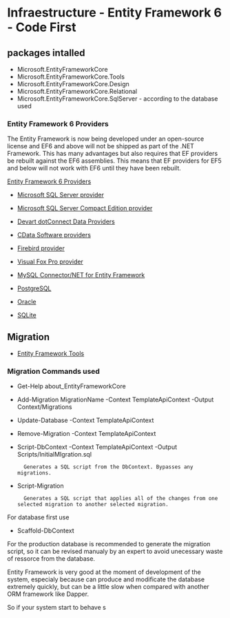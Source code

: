 ﻿# Infraestructure - Entity Framework 6 - Code First

## packages intalled

* Microsoft.EntityFrameworkCore
* Microsoft.EntityFrameworkCore.Tools
* Microsoft.EntityFrameworkCore.Design
* Microsoft.EntityFrameworkCore.Relational
* Microsoft.EntityFrameworkCore.SqlServer - according to the database used

### Entity Framework 6 Providers

The Entity Framework is now being developed under an open-source license and EF6 and above will not be shipped as part of the .NET Framework. This has many advantages but also requires that EF providers be rebuilt against the EF6 assemblies. This means that EF providers for EF5 and below will not work with EF6 until they have been rebuilt.

[Entity Framework 6 Providers](https://docs.microsoft.com/en-us/ef/ef6/fundamentals/providers/)

* [Microsoft SQL Server provider](https://www.nuget.org/packages/EntityFramework)

* [Microsoft SQL Server Compact Edition provider](https://nuget.org/packages/EntityFramework.SqlServerCompact)
* [Devart dotConnect Data Providers](https://www.devart.com/dotconnect/)
* [CData Software providers](https://www.cdata.com/ado/)
* [Firebird provider](https://www.nuget.org/packages/EntityFramework.Firebird/)
* [Visual Fox Pro provider](https://www.nuget.org/packages/VFPEntityFrameworkProvider2/)
* [MySQL Connector/NET for Entity Framework](https://dev.mysql.com/doc/connector-net/en/connector-net-entityframework60.html)
* [PostgreSQL](https://www.nuget.org/packages/EntityFramework6.Npgsql/)
* [Oracle](https://www.nuget.org/packages/Oracle.ManagedDataAccess.EntityFramework/)
* [SQLite](https://www.nuget.org/packages/System.Data.SQLite/)

## Migration

* [Entity Framework Tools](https://docs.microsoft.com/en-us/ef/core/cli/powershell)

### Migration Commands used

* Get-Help about_EntityFrameworkCore
* Add-Migration MigrationName -Context TemplateApiContext -Output Context/Migrations
* Update-Database -Context TemplateApiContext
* Remove-Migration -Context TemplateApiContext
* Script-DbContext -Context TemplateApiContext -Output  Scripts/InitialMIgration.sql

        Generates a SQL script from the DbContext. Bypasses any migrations.

* Script-Migration

        Generates a SQL script that applies all of the changes from one selected migration to another selected migration.

For database first use

* Scaffold-DbContext

For the production database is recommended to generate the migration script, so it can be revised manualy by an expert to avoid unecessary waste of ressorce from the database.

Entity Framework is very good at the moment of development of the system, especialy because can produce and modificate the database extremely quickly, but can be a little slow when compared with another ORM framework like Dapper.

So if your system start to behave s
